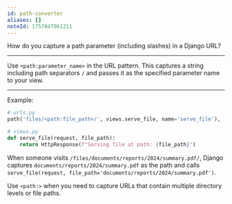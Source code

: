 ```yaml
---
id: path-converter
aliases: []
noteId: 1757047061211
---
```


How do you capture a path parameter (including slashes) in a Django URL?

---

Use `<path:parameter_name>` in the URL pattern. This captures a string including path separators `/` and passes it as the specified parameter name to your view.

---

Example:

```python
# urls.py
path('files/<path:file_path>/', views.serve_file, name='serve_file'),
```

```python
# views.py
def serve_file(request, file_path):
    return HttpResponse(f"Serving file at path: {file_path}")
```

When someone visits `/files/documents/reports/2024/summary.pdf/`, Django captures `documents/reports/2024/summary.pdf` as the path and calls `serve_file(request, file_path='documents/reports/2024/summary.pdf')`.

Use `<path:>` when you need to capture URLs that contain multiple directory levels or file paths. 